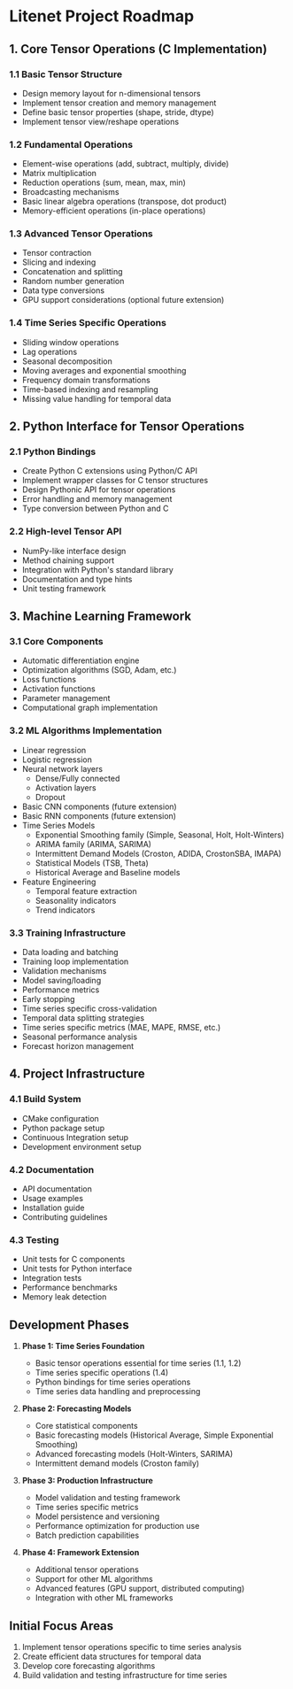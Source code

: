 # Litenet Project Roadmap

## 1. Core Tensor Operations (C Implementation)
### 1.1 Basic Tensor Structure
- Design memory layout for n-dimensional tensors
- Implement tensor creation and memory management
- Define basic tensor properties (shape, stride, dtype)
- Implement tensor view/reshape operations

### 1.2 Fundamental Operations
- Element-wise operations (add, subtract, multiply, divide)
- Matrix multiplication
- Reduction operations (sum, mean, max, min)
- Broadcasting mechanisms
- Basic linear algebra operations (transpose, dot product)
- Memory-efficient operations (in-place operations)

### 1.3 Advanced Tensor Operations
- Tensor contraction
- Slicing and indexing
- Concatenation and splitting
- Random number generation
- Data type conversions
- GPU support considerations (optional future extension)

### 1.4 Time Series Specific Operations
- Sliding window operations
- Lag operations
- Seasonal decomposition
- Moving averages and exponential smoothing
- Frequency domain transformations
- Time-based indexing and resampling
- Missing value handling for temporal data

## 2. Python Interface for Tensor Operations
### 2.1 Python Bindings
- Create Python C extensions using Python/C API
- Implement wrapper classes for C tensor structures
- Design Pythonic API for tensor operations
- Error handling and memory management
- Type conversion between Python and C

### 2.2 High-level Tensor API
- NumPy-like interface design
- Method chaining support
- Integration with Python's standard library
- Documentation and type hints
- Unit testing framework

## 3. Machine Learning Framework
### 3.1 Core Components
- Automatic differentiation engine
- Optimization algorithms (SGD, Adam, etc.)
- Loss functions
- Activation functions
- Parameter management
- Computational graph implementation

### 3.2 ML Algorithms Implementation
- Linear regression
- Logistic regression
- Neural network layers
    - Dense/Fully connected
    - Activation layers
    - Dropout
- Basic CNN components (future extension)
- Basic RNN components (future extension)
- Time Series Models
    - Exponential Smoothing family (Simple, Seasonal, Holt, Holt-Winters)
    - ARIMA family (ARIMA, SARIMA)
    - Intermittent Demand Models (Croston, ADIDA, CrostonSBA, IMAPA)
    - Statistical Models (TSB, Theta)
    - Historical Average and Baseline models
- Feature Engineering
    - Temporal feature extraction
    - Seasonality indicators
    - Trend indicators

### 3.3 Training Infrastructure
- Data loading and batching
- Training loop implementation
- Validation mechanisms
- Model saving/loading
- Performance metrics
- Early stopping
- Time series specific cross-validation
- Temporal data splitting strategies
- Time series specific metrics (MAE, MAPE, RMSE, etc.)
- Seasonal performance analysis
- Forecast horizon management

## 4. Project Infrastructure
### 4.1 Build System
- CMake configuration
- Python package setup
- Continuous Integration setup
- Development environment setup

### 4.2 Documentation
- API documentation
- Usage examples
- Installation guide
- Contributing guidelines

### 4.3 Testing
- Unit tests for C components
- Unit tests for Python interface
- Integration tests
- Performance benchmarks
- Memory leak detection

## Development Phases

1. **Phase 1: Time Series Foundation**
   - Basic tensor operations essential for time series (1.1, 1.2)
   - Time series specific operations (1.4)
   - Python bindings for time series operations
   - Time series data handling and preprocessing

2. **Phase 2: Forecasting Models**
   - Core statistical components
   - Basic forecasting models (Historical Average, Simple Exponential Smoothing)
   - Advanced forecasting models (Holt-Winters, SARIMA)
   - Intermittent demand models (Croston family)

3. **Phase 3: Production Infrastructure**
   - Model validation and testing framework
   - Time series specific metrics
   - Model persistence and versioning
   - Performance optimization for production use
   - Batch prediction capabilities

4. **Phase 4: Framework Extension**
   - Additional tensor operations
   - Support for other ML algorithms
   - Advanced features (GPU support, distributed computing)
   - Integration with other ML frameworks

## Initial Focus Areas
1. Implement tensor operations specific to time series analysis
2. Create efficient data structures for temporal data
3. Develop core forecasting algorithms
4. Build validation and testing infrastructure for time series